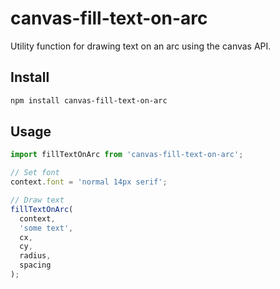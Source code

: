 # canvas-fill-text-on-arc

Utility function for drawing text on an arc using the canvas API.

## Install

```sh
npm install canvas-fill-text-on-arc
```

## Usage

```js
import fillTextOnArc from 'canvas-fill-text-on-arc';

// Set font
context.font = 'normal 14px serif';

// Draw text
fillTextOnArc(
  context,
  'some text',
  cx,
  cy,
  radius,
  spacing
);
```
